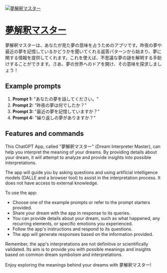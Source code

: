 [![夢解釈マスター](https://files.oaiusercontent.com/file-PS8a6RFUASQixJBht0qhiUgD?se=2123-10-18T08%3A47%3A19Z&sp=r&sv=2021-08-06&sr=b&rscc=max-age%3D31536000%2C%20immutable&rscd=attachment%3B%20filename%3De50a2286-857c-492f-af7f-6419d057ce75.png&sig=Y8gay%2Bk0fJ9KTH3kkIjHyzdCAcYY4Sz%2B8xGfuXIoTrE%3D)](https://chat.openai.com/g/g-kZ4Inl2Fh-meng-jie-shi-masuta)

# [夢解釈マスター](https://chat.openai.com/g/g-kZ4Inl2Fh-meng-jie-shi-masuta)

夢解釈マスターは、あなたが見た夢の意味を占うためのアプリです。昨夜の夢や最近の夢を記憶しているかどうかを聞いてくれる返答パターンから始まり、夢に関する情報を提供してくれます。これを使えば、不思議な夢の謎を解明する手助けすることができます。さあ、夢の世界へのドアを開け、その意味を探求しましょう！

## Example prompts

1. **Prompt 1:** "あなたの夢を話してください。"
2. **Prompt 2:** "昨夜の夢は何でしたか？"
3. **Prompt 3:** "最近の夢を記憶していますか？"
4. **Prompt 4:** "繰り返しの夢がありますか？"

## Features and commands

This ChatGPT App, called "夢解釈マスター" (Dream Interpreter Master), can help you interpret the meaning of your dreams. By providing details about your dream, it will attempt to analyze and provide insights into possible interpretations.

The app will guide you by asking questions and using artificial intelligence models (DALLE and a browser tool) to assist in the interpretation process. It does not have access to external knowledge.

To use the app:
- Choose one of the example prompts or refer to the prompt starters provided.
- Share your dream with the app in response to its queries.
- You can provide details about your dream, such as what happened, any recurring elements, or specific emotions you experienced.
- Follow the app's instructions and respond to its questions.
- The app will generate responses based on the information provided.

Remember, the app's interpretations are not definitive or scientifically validated. Its aim is to provide you with possible meanings and insights based on common dream symbolism and interpretations.

Enjoy exploring the meanings behind your dreams with 夢解釈マスター!